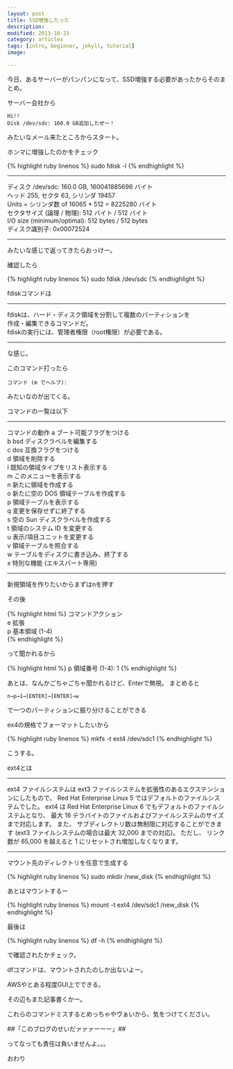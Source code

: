 ```yaml
---
layout: post
title: SSD増強したった
description: 
modified: 2013-10-23
category: articles
tags: [intro, beginner, jekyll, tutorial]
image:

---
```



今日、あるサーバーがパンパンになって、SSD増強する必要があったからそのまとめ。

サーバー会社から


```
Hi!!  
Disk /dev/sdc: 160.0 GB追加したぜー！
```

みたいなメール来たところからスタート。

ホンマに増強したのかをチェック

{% highlight ruby linenos %}
sudo fdisk -l
{% endhighlight %}


----
ディスク /dev/sdc: 160.0 GB, 160041885696 バイト  
ヘッド 255, セクタ 63, シリンダ 19457  
Units = シリンダ数 of 16065 * 512 = 8225280 バイト  
セクタサイズ (論理 / 物理): 512 バイト / 512 バイト  
I/O size (minimum/optimal): 512 bytes / 512 bytes  
ディスク識別子: 0x00072524  

----

みたいな感じで返ってきたらおっけー。



確認したら

{% highlight ruby linenos %}
sudo fdisk /dev/sdc
{% endhighlight %}


fdiskコマンドは

---
fdiskは、ハード・ディスク領域を分割して複数のパーティションを  
作成・編集できるコマンドだ。  
fdiskの実行には、管理者権限（root権限）が必要である。  

---

な感じ。

このコマンド打ったら

```
コマンド (m でヘルプ):
```

みたいなのが出てくる。

コマンドの一覧は以下

---
コマンドの動作
   a   ブート可能フラグをつける  
   b   bsd ディスクラベルを編集する  
   c   dos 互換フラグをつける  
   d   領域を削除する  
   l   既知の領域タイプをリスト表示する  
   m   このメニューを表示する  
   n   新たに領域を作成する  
   o   新たに空の DOS 領域テーブルを作成する  
   p   領域テーブルを表示する  
   q   変更を保存せずに終了する  
   s   空の Sun ディスクラベルを作成する  
   t   領域のシステム ID を変更する  
   u   表示/項目ユニットを変更する  
   v   領域テーブルを照合する  
   w   テーブルをディスクに書き込み、終了する  
   x   特別な機能 (エキスパート専用)  

---



新規領域を作りたいからまずはnを押す

その後

{% highlight html %}
コマンドアクション  
e   拡張  
p   基本領域 (1-4)  
{% endhighlight %}


って聞かれるから

{% highlight html %}
p
領域番号 (1-4): 1
{% endhighlight %}

あとは、なんかごちゃごちゃ聞かれるけど、Enterで無視。
まとめると

```
n→p→1→[ENTER]→[ENTER]→w
```
で一つのパーティションに振り分けることができる


ex4の規格でフォーマットしたいから


{% highlight ruby linenos %}
mkfs -t ext4 /dev/sdc1
{% endhighlight %}

こうする。  

ext4とは

---
ext4 ファイルシステムは ext3 ファイルシステムを拡張性のあるエクステンションにしたもので、 
Red Hat Enterprise Linux 5 ではデフォルトのファイルシステムでした。
ext4 は Red Hat Enterprise Linux 6 でもデフォルトのファイルシステムとなり、
最大 16 テラバイトのファイルおよびファイルシステムのサイズまで対応します。
また、 サブディレクトリ数は無制限に対応することができます
(ext3 ファイルシステムの場合は最大 32,000 までの対応)。
ただし、 リンク数が 65,000 を越えると 1 にリセットされ増加しなくなります。

---



マウント先のディレクトリを任意で生成する

{% highlight ruby linenos %}
sudo mkdir /new_disk
{% endhighlight %}

あとはマウントするー


{% highlight ruby linenos %}
mount -t ext4 /dev/sdc1 /new_disk
{% endhighlight %}


最後は

{% highlight ruby linenos %}
df -h
{% endhighlight %}


で確認されたかチェック。

dfコマンドは、マウントされたのしか出ないよー。

AWSやとある程度GUI上でできる。

その辺もまた記事書くかー。

これらのコマンドミスするとめっちゃやヴぁいから、気をつけてください。


##「このブログのせいだァァァーーー」##

ってなっても責任は負いませんよ。。。

おわり



